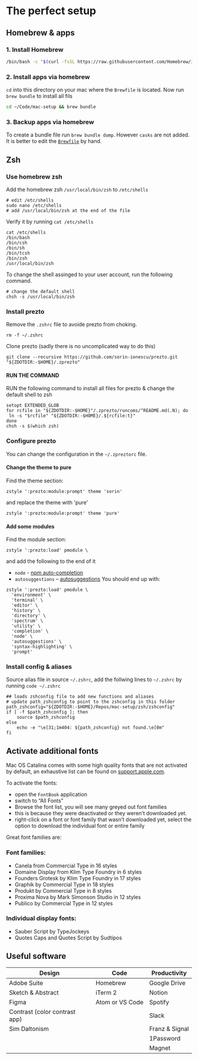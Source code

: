 # The perfect setup

## Homebrew & apps
### 1. Install Homebrew
```sh
/bin/bash -c "$(curl -fsSL https://raw.githubusercontent.com/Homebrew/install/master/install.sh)"
```
### 2. Install apps via homebrew
`cd` into this directory on your mac where the `Brewfile` is located. Now run `brew bundle` to install all fils

```sh
cd ~/Code/mac-setup && brew bundle
```

### 3. Backup apps via homebrew
To create a bundle file run `brew bundle dump`. However `casks` are not added. It is better to edit the [`Brewfile`](./Brewfile) by hand.

## Zsh
### Use homebrew zsh

Add the homebrew zsh `/usr/local/bin/zsh` to `/etc/shells`

```
# edit /etc/shells
sudo nano /etc/shells
# add /usr/local/bin/zsh at the end of the file
```

Verify it by running `cat /etc/shells`
```
cat /etc/shells
/bin/bash
/bin/csh
/bin/sh
/bin/tcsh
/bin/zsh
/usr/local/bin/zsh
```

To change the shell assinged to your user account, run the following command.
```
# change the default shell
chsh -s /usr/local/bin/zsh
```

### Install prezto
Remove the `.zshrc` file to avoide prezto from choking.
```shell
rm -f ~/.zshrc
```

Clone prezto (sadly there is no uncomplicated way to do this)
```shell
git clone --recursive https://github.com/sorin-ionescu/prezto.git "${ZDOTDIR:-$HOME}/.zprezto"
```

#### RUN THE COMMAND
RUN the following command to install all files for prezto & change the default shell to zsh
```shell
setopt EXTENDED_GLOB
for rcfile in "${ZDOTDIR:-$HOME}"/.zprezto/runcoms/^README.md(.N); do
 ln -s "$rcfile" "${ZDOTDIR:-$HOME}/.${rcfile:t}"
done
chsh -s $(which zsh)
```
### Configure prezto
You can change the configuration in the `~/.zpreztorc` file.

#### Change the theme to pure
Find the theme section:
```
zstyle ':prezto:module:prompt' theme 'sorin'
```
and replace the theme with 'pure'
```
zstyle ':prezto:module:prompt' theme 'pure'
```
#### Add some modules
Find the module section:
```
zstyle ':prezto:load' pmodule \
```
and add the following to the end of it
- `node` - [npm auto-completion](https://github.com/sorin-ionescu/prezto/tree/master/modules/node)
- `autosuggestions` – [autosuggestions]( https://github.com/sorin-ionescu/prezto/tree/master/modules/autosuggestions)
You should end up with:
```
zstyle ':prezto:load' pmodule \
  'environment' \
  'terminal' \
  'editor' \
  'history' \
  'directory' \
  'spectrum' \
  'utility' \
  'completion' \
  'node' \
  'autosuggestions' \
  'syntax-highlighting' \
  'prompt'
```

### Install config & aliases
Source alias file in source `~/.zshrc`, add the follwing lines to `~/.zshrc` by running `code ~/.zshrc`

```
## loads zshconfig file to add new functions and aliases
# update path_zshconfig to point to the zshconfig in this folder
path_zshconfig="${ZDOTDIR:-$HOME}/Repos/mac-setup/zsh/zshconfig"
if [ -f $path_zshconfig ]; then
    source $path_zshconfig
else
    echo -e "\e[31;1m404: ${path_zshconfig} not found.\e[0m"
fi
```

## Activate additional fonts
Mac OS Catalina comes with some high quality fonts that are not activated by default, an exhaustive list can be found on [support.apple.com](https://support.apple.com/en-us/HT210192). 

To activate the fonts:
- open the `FontBook` application
- switch to “All Fonts”
- Browse the font list, you will see many greyed out font families
- this is because they were deactivated or they weren’t downloaded yet. 
- right-click on a font or font family that wasn’t downloaded yet, select the  option to download the individual font or entire family

Great font families are:

### Font families:
- Canela from Commercial Type in 16 styles
- Domaine Display from Klim Type Foundry in 6 styles
- Founders Grotesk by Klim Type Foundry in 17 styles
- Graphik by Commercial Type in 18 styles
- Produkt by Commercial Type in 8 styles
- Proxima Nova by Mark Simonson Studio in 12 styles
- Publico by Commercial Type in 12 styles

### Individual display fonts:
- Sauber Script by TypeJockeys
- Quotes Caps and Quotes Script by Sudtipos

## Useful software
| Design | Code | Productivity |
| --- | --- | --- |
| Adobe Suite | Homebrew | Google Drive |
| Sketch & Abstract | iTerm 2 | Notion |
| Figma | Atom or VS Code | Spotify |
| Contrast (color contrast app) | | Slack |
| Sim Daltonism | | Franz & Signal |
| | | 1Password |
| | | Magnet |
